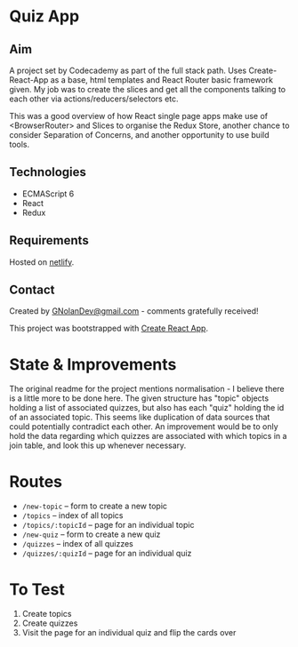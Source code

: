 # Quiz App

## Aim

A project set by Codecademy as part of the full stack path. Uses Create-React-App as a base, html templates and React Router basic framework given. My job was to create the slices and get all the components talking to each other via actions/reducers/selectors etc.

This was a good overview of how React single page apps make use of \<BrowserRouter> and Slices to organise the Redux Store, another chance to consider Separation of Concerns, and another opportunity to use build tools.

## Technologies

- ECMAScript 6
- React
- Redux

## Requirements

Hosted on [netlify](https://gnolandevquiz-app.netlify.app/).

## Contact

Created by GNolanDev@gmail.com - comments gratefully received!

This project was bootstrapped with [Create React App](https://github.com/facebook/create-react-app).

# State & Improvements

The original readme for the project mentions normalisation - I believe there is a little more to be done here. The given structure has "topic" objects holding a list of associated quizzes, but also has each "quiz" holding the id of an associated topic. This seems like duplication of data sources that could potentially contradict each other. An improvement would be to only hold the data regarding which quizzes are associated with which topics in a join table, and look this up whenever necessary.

# Routes

- `/new-topic` – form to create a new topic
- `/topics` – index of all topics
- `/topics/:topicId` – page for an individual topic
- `/new-quiz` – form to create a new quiz
- `/quizzes` – index of all quizzes
- `/quizzes/:quizId` – page for an individual quiz

# To Test

1. Create topics
2. Create quizzes
3. Visit the page for an individual quiz and flip the cards over
